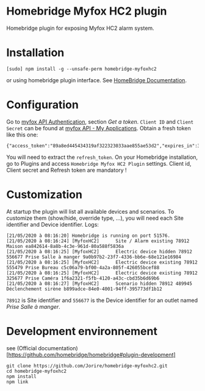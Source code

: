 # Homebridge Myfox HC2 plugin
Homebridge plugin for exposing Myfox HC2 alarm system.

# Installation
````
[sudo] npm install -g --unsafe-perm homebridge-myfoxhc2
````
or using homebridge plugin interface.
See [HomeBridge Documentation](https://github.com/homebridge/homebridge#installing-plugins).

# Configuration
Go to [myfox API Authentication](https://api.myfox.me/dev/authentication), section *Get a token*.
`Client ID` and `Client Secret` can be found at [myfox API - My Applications](https://api.myfox.me/login).
Obtain a fresh token like this one:
````
{"access_token":"89a8ed445434319af322323033aae855ae53d2","expires_in":3600,"token_type":"Bearer","scope":null,"refresh_token":"b13323423426768686864433546633636332f944"}
````
You will need to extract the `refresh_token`.
On your Homebridge installation, go to Plugins and access `Homebridge Myfox HC2 Plugin` settings.
Client id, Client secret and Refresh token are mandatory !

# Customization
At startup the plugin will list all available devices and scenarios.
To customize them (show/hide, override type, ...), you will need each Site identifier and Device identifier.
Logs: 
```
[21/05/2020 à 08:16:20] Homebridge is running on port 51576.
[21/05/2020 à 08:16:24] [MyfoxHC2]      Site / Alarm existing 78912 Maison ea842614-8a8b-4c3e-961d-80a588f5836a
[21/05/2020 à 08:16:25] [MyfoxHC2]      Electric device hidden 78912 556677 Prise Salle à manger 9a0b97b2-23f7-4336-bb6e-68e121e16984
[21/05/2020 à 08:16:25] [MyfoxHC2]      Electric device existing 78912 555479 Prise Bureau c5c06a79-bf00-4a2a-805f-426055bcef88
[21/05/2020 à 08:16:25] [MyfoxHC2]      Electric device existing 78912 325677 Prise Caméra 1f6a2321-f5fb-4120-a43c-cbd35b6d69b6
[21/05/2020 à 08:16:27] [MyfoxHC2]      Scenario hidden 78912 489945 Déclenchement sirène b899adce-84e0-4001-94ff-395773df1b12
```

`78912` is Site identifier and `556677` is the Device identifier for an outlet named *Prise Salle à manger*.


# Development environnement
see (Official documentation)[https://github.com/homebridge/homebridge#plugin-development]
```
git clone https://github.com/Jorire/homebridge-myfoxhc2.git
cd homebridge-myfoxhc2
npm install
npm link
```

